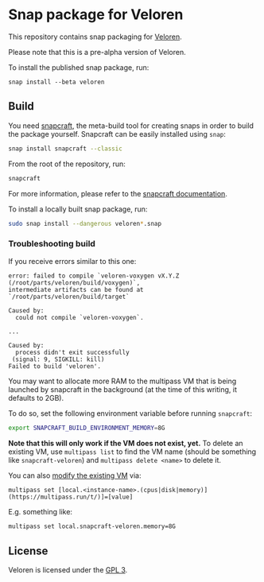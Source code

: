 # Snap package for Veloren

This repository contains snap packaging for [Veloren](https://veloren.net/).

Please note that this is a pre-alpha version of Veloren.

To install the published snap package, run:
```
snap install --beta veloren
```

## Build

You need [snapcraft](https://snapcraft.io/docs/snapcraft-overview), the meta-build tool for creating snaps in order to
build the package yourself. Snapcraft can be easily installed using `snap`:

```bash
snap install snapcraft --classic
```

From the root of the repository, run:

```bash
snapcraft
```

For more information, please refer to the [snapcraft documentation](https://snapcraft.io/docs/snapcraft-overview).


To install a locally built snap package, run:

```bash
sudo snap install --dangerous veloren*.snap
```

### Troubleshooting build

If you receive errors similar to this one:

```
error: failed to compile `veloren-voxygen vX.Y.Z (/root/parts/veloren/build/voxygen)`,
intermediate artifacts can be found at `/root/parts/veloren/build/target`

Caused by:
  could not compile `veloren-voxygen`.

...

Caused by:
  process didn't exit successfully
 (signal: 9, SIGKILL: kill)
Failed to build 'veloren'.
```

You may want to allocate more RAM to the multipass VM that is being
launched by snapcraft in the background (at the time of this writing, it defaults to 2GB).

To do so, set the following environment variable before running `snapcraft`:

```bash
export SNAPCRAFT_BUILD_ENVIRONMENT_MEMORY=8G
```

**Note that this will only work if the VM does not exist, yet.** To delete an existing VM,
use `multipass list` to find the VM name (should be something like `snapcraft-veloren`)
and `multipass delete <name>` to delete it.

You can also [modify the existing
VM](https://github.com/canonical/multipass/issues/1265#issuecomment-1209686836) via:
```
multipass set [local.<instance-name>.(cpus|disk|memory)](https://multipass.run/t/)]=[value]
```
E.g. something like:
```bash
multipass set local.snapcraft-veloren.memory=8G
```

## License

Veloren is licensed under the [GPL 3](https://www.gnu.org/licenses/gpl-3.0.en.html).
